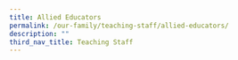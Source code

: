 ```yaml
---
title: Allied Educators
permalink: /our-family/teaching-staff/allied-educators/
description: ""
third_nav_title: Teaching Staff
---
```

